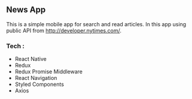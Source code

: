 ## News App

This is a simple mobile app for search and read articles. In this app using public API from http://developer.nytimes.com/.

### Tech :

- React Native
- Redux
- Redux Promise Middleware
- React Navigation
- Styled Components
- Axios
